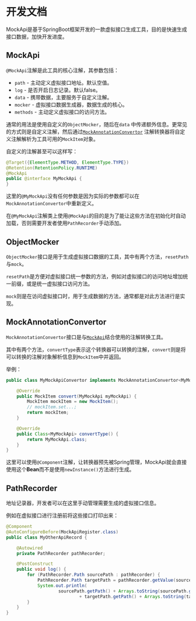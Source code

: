 # 开发文档

MockApi是基于SpringBoot框架开发的一款虚拟接口生成工具，目的是快速生成接口数据，加快开发进度。

## MockApi

`@MockApi`注解是此工具的核心注解，其参数包括：

- `path` - 主动定义虚拟接口地址。默认空值。
- `log` - 是否开启日志记录。默认false。
- `data` - 携带数据，主要服务于自定义注解。
- `mocker` - 虚拟接口数据生成器，数据生成的核心。
- `methods` - 主动定义虚拟接口的访问方法。

通常的用法是使用自定义的`ObjectMocker`，随后在`data`
中传递额外信息。更常见的方式则是自定义注解，然后通过[`MockAnnotationConvertor`](#mockannotationconvertor)
注解转换器将自定义注解解析为工具可用的`MockItem`对象。

自定义的注解甚至可以这样写：

```java
@Target({ElementType.METHOD, ElementType.TYPE})
@Retention(RetentionPolicy.RUNTIME)
@MockApi
public @interface MyMockApi {
}
```

这里的`@MyMockApi`没有任何参数是因为实际的参数都可以在`MockAnnotationConvertor`中重新定义。

在`@MyMockApi`注解类上使用`@MockApi`的目的是为了能让这些方法在初始化时自动加载，否则需要开发者使用`PathRecorder`手动添加。

## ObjectMocker

`ObjectMocker`接口是用于生成虚拟接口数据的工具，其中有两个方法，`resetPath`与`mock`。

`resetPath`是方便对虚拟接口统一参数的方法，例如对虚拟接口的访问地址增加统一前缀，或是统一虚拟接口访问方法。

`mock`则是在访问虚拟接口时，用于生成数据的方法，通常都是对此方法进行是实现。

## MockAnnotationConvertor

`MockAnnotationConvertor`接口是与[`MockApi`](#mockapi)结合使用的注解转换工具。

其中有两个方法，`convertType`表示这个转换器可以转换的注解，`convert`则是将可以转换的注解对象解析信息到`MockItem`中并返回。

举例：

```java
public class MyMockApiConvertor implements MockAnnotationConvertor<MyMockApi> {

    @Override
    public MockItem convert(MyMockApi myMockApi) {
        MockItem mockItem = new MockItem();
        // mockItem.set...;
        return mockItem;
    }

    @Override
    public Class<MyMockApi> convertType() {
        return MyMockApi.class;
    }
}
```

这里可以使用`@Component`注解，让转换器预先被Spring管理，MockApi就会直接使用这个**Bean**而不是使用`newInstance()`方法进行生成。

## PathRecorder

地址记录器，开发者可以在这里手动管理需要生成的虚拟接口信息。

例如在虚拟接口进行注册前将这些接口打印出来：

```java
@Component
@AutoConfigureBefore(MockApiRegister.class)
public class MyOtherApiRecord {

    @Autowired
    private PathRecorder pathRecorder;

    @PostConstruct
    public void log() {
        for (PathRecorder.Path sourcePath : pathRecorder) {
            PathRecorder.Path targetPath = pathRecorder.getValue(sourcePath);
            System.out.println(
                    sourcePath.getPath() + Arrays.toString(sourcePath.getRequestMethods()) + " -> "
                            + targetPath.getPath() + Arrays.toString(targetPath.getRequestMethods()));
        }
    }
}
```
